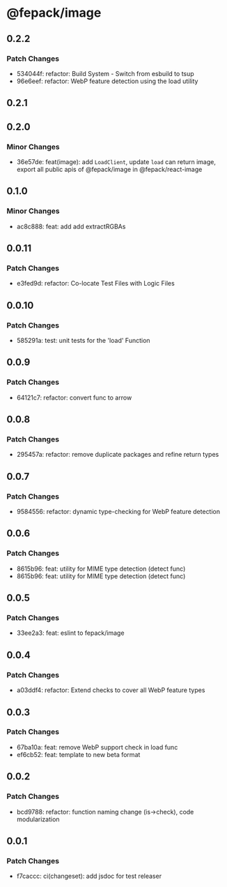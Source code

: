 # @fepack/image

## 0.2.2

### Patch Changes

- 534044f: refactor: Build System - Switch from esbuild to tsup
- 96e6eef: refactor: WebP feature detection using the load utility

## 0.2.1

## 0.2.0

### Minor Changes

- 36e57de: feat(image): add `LoadClient`, update `load` can return image, export all public apis of @fepack/image in @fepack/react-image

## 0.1.0

### Minor Changes

- ac8c888: feat: add add extractRGBAs

## 0.0.11

### Patch Changes

- e3fed9d: refactor: Co-locate Test Files with Logic Files

## 0.0.10

### Patch Changes

- 585291a: test: unit tests for the 'load' Function

## 0.0.9

### Patch Changes

- 64121c7: refactor: convert func to arrow

## 0.0.8

### Patch Changes

- 295457a: refactor: remove duplicate packages and refine return types

## 0.0.7

### Patch Changes

- 9584556: refactor: dynamic type-checking for WebP feature detection

## 0.0.6

### Patch Changes

- 8615b96: feat: utility for MIME type detection (detect func)
- 8615b96: feat: utility for MIME type detection (detect func)

## 0.0.5

### Patch Changes

- 33ee2a3: feat: eslint to fepack/image

## 0.0.4

### Patch Changes

- a03ddf4: refactor: Extend checks to cover all WebP feature types

## 0.0.3

### Patch Changes

- 67ba10a: feat: remove WebP support check in load func
- ef6cb52: feat: template to new beta format

## 0.0.2

### Patch Changes

- bcd9788: refactor: function naming change (is->check), code modularization

## 0.0.1

### Patch Changes

- f7caccc: ci(changeset): add jsdoc for test releaser

